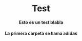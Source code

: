<h1 align="center">
  Test 
</h1>

<h4 align="center">Esto es un test blabla</h4>

<h4 align="center">La primera carpeta se llama adidas</h4>